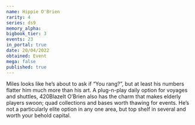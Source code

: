 ```yaml
---
name: Hippie O'Brien
rarity: 4
series: ds9
memory_alpha:
bigbook_tier: 3
events: 23
in_portal: true
date: 20/04/2022
obtained: Event
mega: false
published: true
---
```


Miles looks like he’s about to ask if “You rang?”, but at least his numbers flatter him much more than his art. A plug-n-play daily option for voyages and shuttles, 420BlazeIt O’Brien also has the charm that makes elderly players swoon; quad collections and bases worth thawing for events. He’s not a particularly elite option in any one area, but top shelf in several and worth your behold capital.
